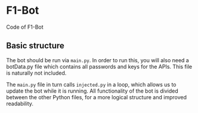 # F1-Bot
Code of F1-Bot

## Basic structure

The bot should be run via `main.py`. In order to run this, you will also need a botData.py file which contains all passwords and keys for the APIs. This file is naturally not included.

The `main.py` file in turn calls `injected.py` in a loop, which allows us to update the bot while it is running. All functionality of the bot is divided between the other Python files, for a more logical structure and improved readability.
